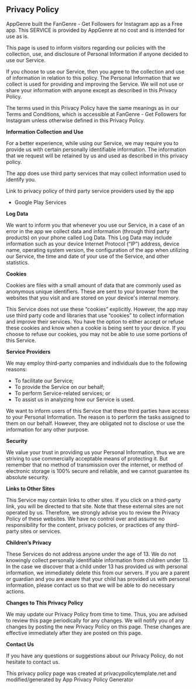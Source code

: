 ## Privacy Policy

AppGenre built the FanGenre - Get Followers for Instagram app as a Free app.
This SERVICE is provided by AppGenre at no cost and is intended for use as is.

This page is used to inform visitors regarding our policies with the
collection, use, and disclosure of Personal Information if anyone decided to
use our Service.

If you choose to use our Service, then you agree to the collection and use of
information in relation to this policy. The Personal Information that we
collect is used for providing and improving the Service. We will not use or
share your information with anyone except as described in this Privacy Policy.

The terms used in this Privacy Policy have the same meanings as in our Terms
and Conditions, which is accessible at FanGenre - Get Followers for Instagram
unless otherwise defined in this Privacy Policy.

**Information Collection and Use**

For a better experience, while using our Service, we may require you to
provide us with certain personally identifiable information. The information
that we request will be retained by us and used as described in this privacy
policy.

The app does use third party services that may collect information used to
identify you.

Link to privacy policy of third party service providers used by the app

  * Google Play Services

**Log Data**

We want to inform you that whenever you use our Service, in a case of an error
in the app we collect data and information (through third party products) on
your phone called Log Data. This Log Data may include information such as your
device Internet Protocol (“IP”) address, device name, operating system
version, the configuration of the app when utilizing our Service, the time and
date of your use of the Service, and other statistics.

**Cookies**

Cookies are files with a small amount of data that are commonly used as
anonymous unique identifiers. These are sent to your browser from the websites
that you visit and are stored on your device's internal memory.

This Service does not use these “cookies” explicitly. However, the app may use
third party code and libraries that use “cookies” to collect information and
improve their services. You have the option to either accept or refuse these
cookies and know when a cookie is being sent to your device. If you choose to
refuse our cookies, you may not be able to use some portions of this Service.

**Service Providers**

We may employ third-party companies and individuals due to the following
reasons:

  * To facilitate our Service;
  * To provide the Service on our behalf;
  * To perform Service-related services; or
  * To assist us in analyzing how our Service is used.

We want to inform users of this Service that these third parties have access
to your Personal Information. The reason is to perform the tasks assigned to
them on our behalf. However, they are obligated not to disclose or use the
information for any other purpose.

**Security**

We value your trust in providing us your Personal Information, thus we are
striving to use commercially acceptable means of protecting it. But remember
that no method of transmission over the internet, or method of electronic
storage is 100% secure and reliable, and we cannot guarantee its absolute
security.

**Links to Other Sites**

This Service may contain links to other sites. If you click on a third-party
link, you will be directed to that site. Note that these external sites are
not operated by us. Therefore, we strongly advise you to review the Privacy
Policy of these websites. We have no control over and assume no responsibility
for the content, privacy policies, or practices of any third-party sites or
services.

**Children’s Privacy**

These Services do not address anyone under the age of 13. We do not knowingly
collect personally identifiable information from children under 13. In the
case we discover that a child under 13 has provided us with personal
information, we immediately delete this from our servers. If you are a parent
or guardian and you are aware that your child has provided us with personal
information, please contact us so that we will be able to do necessary
actions.

**Changes to This Privacy Policy**

We may update our Privacy Policy from time to time. Thus, you are advised to
review this page periodically for any changes. We will notify you of any
changes by posting the new Privacy Policy on this page. These changes are
effective immediately after they are posted on this page.

**Contact Us**

If you have any questions or suggestions about our Privacy Policy, do not
hesitate to contact us.

This privacy policy page was created at privacypolicytemplate.net and
modified/generated by App Privacy Policy Generator

